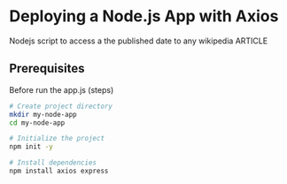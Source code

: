 # Deploying a Node.js App with Axios
Nodejs script to access a the published date to any wikipedia ARTICLE

## Prerequisites
Before run the app.js (steps)

```bash
# Create project directory
mkdir my-node-app
cd my-node-app

# Initialize the project
npm init -y

# Install dependencies
npm install axios express
